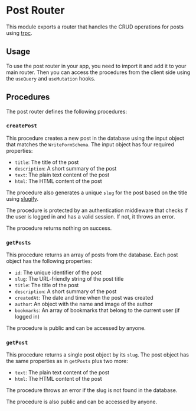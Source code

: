 # Post Router

This module exports a router that handles the CRUD operations for posts using [trpc](https://trpc.io/).

## Usage

To use the post router in your app, you need to import it and add it to your main router. Then you can access the procedures from the client side using the `useQuery` and `useMutation` hooks.

## Procedures

The post router defines the following procedures:

### `createPost`

This procedure creates a new post in the database using the input object that matches the `WriteFormSchema`. The input object has four required properties:

- `title`: The title of the post
- `description`: A short summary of the post
- `text`: The plain text content of the post
- `html`: The HTML content of the post

The procedure also generates a unique `slug` for the post based on the title using [slugify](https://www.npmjs.com/package/slugify).

The procedure is protected by an authentication middleware that checks if the user is logged in and has a valid session. If not, it throws an error.

The procedure returns nothing on success.

### `getPosts`

This procedure returns an array of posts from the database. Each post object has the following properties:

- `id`: The unique identifier of the post
- `slug`: The URL-friendly string of the post title
- `title`: The title of the post
- `description`: A short summary of the post
- `createdAt`: The date and time when the post was created
- `author`: An object with the name and image of the author
- `bookmarks`: An array of bookmarks that belong to the current user (if logged in)

The procedure is public and can be accessed by anyone.

### `getPost`

This procedure returns a single post object by its `slug`. The post object has the same properties as in `getPosts` plus two more:

- `text`: The plain text content of the post
- `html`: The HTML content of the post

The procedure throws an error if the slug is not found in the database.

The procedure is also public and can be accessed by anyone.
